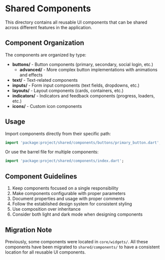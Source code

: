 # Shared Components

This directory contains all reusable UI components that can be shared across different features in the application.

## Component Organization

The components are organized by type:

- **buttons/** - Button components (primary, secondary, social login, etc.)
  - **advanced/** - More complex button implementations with animations and effects
- **text/** - Text-related components
- **inputs/** - Form input components (text fields, dropdowns, etc.)
- **layouts/** - Layout components (cards, containers, etc.)
- **indicators/** - Indicators and feedback components (progress, loaders, etc.)
- **icons/** - Custom icon components

## Usage

Import components directly from their specific path:

```dart
import 'package:project/shared/components/buttons/primary_button.dart';
```

Or use the barrel file for multiple components:

```dart
import 'package:project/shared/components/index.dart';
```

## Component Guidelines

1. Keep components focused on a single responsibility
2. Make components configurable with proper parameters
3. Document properties and usage with proper comments
4. Follow the established design system for consistent styling
5. Use composition over inheritance
6. Consider both light and dark mode when designing components

## Migration Note

Previously, some components were located in `core/widgets/`. All these components have been migrated to `shared/components/` to have a consistent location for all reusable UI components. 
